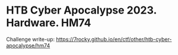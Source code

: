 # HTB Cyber Apocalypse 2023. Hardware. HM74

Challenge write-up: https://7rocky.github.io/en/ctf/other/htb-cyber-apocalypse/hm74
